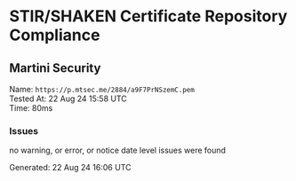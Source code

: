# STIR/SHAKEN Certificate Repository Compliance

## Martini Security

Name: `https://p.mtsec.me/2884/a9F7PrNSzemC.pem`\
Tested At: 22 Aug 24 15:58 UTC\
Time: 80ms

### Issues

no warning, or error, or notice date level issues were found

Generated: 22 Aug 24 16:06 UTC
